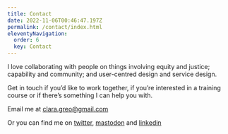 ```yaml
---
title: Contact
date: 2022-11-06T00:46:47.197Z
permalink: /contact/index.html
eleventyNavigation:
  order: 6
  key: Contact
---
```

I love collaborating with people on things involving equity and justice; capability and community; and user-centred design and service design. 



Get in touch if you’d like to work together, if you’re interested in a training course or if there’s something I can help you with. 



Email me at [clara.greo@gmail.com](mailto:clara.greo@gmail.com)

Or you can find me on [twitter](https://twitter.com/claragt), <a rel="me" href="https://mastodon.me.uk/@claragt"> mastodon</a> and [linkedin](https://www.linkedin.com/in/claragreo/)

